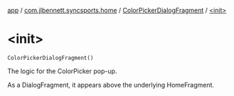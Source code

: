 [app](../../index.md) / [com.jlbennett.syncsports.home](../index.md) / [ColorPickerDialogFragment](index.md) / [&lt;init&gt;](./-init-.md)

# &lt;init&gt;

`ColorPickerDialogFragment()`

The logic for the ColorPicker pop-up.

As a DialogFragment, it appears above the underlying HomeFragment.

